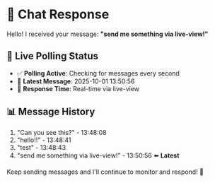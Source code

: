 # 💬 Chat Response

Hello! I received your message: **"send me something via live-view!"**

## 🔄 Live Polling Status
- ✅ **Polling Active**: Checking for messages every second
- 📨 **Latest Message**: 2025-10-01 13:50:56
- 🤖 **Response Time**: Real-time via live-view

## 📊 Message History
1. "Can you see this?" - 13:48:08
2. "hello!!" - 13:48:41  
3. "test" - 13:48:43
4. "send me something via live-view!" - 13:50:56 ⬅️ **Latest**

Keep sending messages and I'll continue to monitor and respond! 🚀